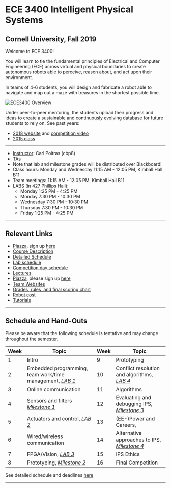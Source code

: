 # ECE 3400 Intelligent Physical Systems

## Cornell University, Fall 2019

Welcome to ECE 3400!

You will learn to tie the fundamental principles of Electrical and Computer Engineering (ECE) across virtual and physical boundaries to create autonomous robots able to perceive, reason about, and act upon their environment. 

In teams of 4-6 students,  you will design and fabricate a robot able to navigate and map out a maze with treasures in the shortest possible time.

![ECE3400 Overview](./images/Overview.png)

Under peer-to-peer mentoring, the students upload their progress and ideas to create a sustainable and continuously evolving database for future students to rely on. See past years: 

* [2018 website](https://cei-lab.github.io/ece3400-2018/) and [competition video](https://www.youtube.com/watch?v=H8rs1d3O4aI&t=33s) 
* [2015 class](https://www.youtube.com/watch?v=WN0maCOflVQ)


***

* [Instructor](./instructors.md): Carl Poitras (cbp8)
* [TAs](./instructors.md)
* Note that lab and milestone grades will be distributed over Blackboard!
* Class hours: Monday and Wednesday 11:15 AM - 12:05 PM, Kimball Hall B11.
* Team meetings: 11:15 AM - 12:05 PM, Kimball Hall B11.
* LABS (in 427 Phillips Hall):
  * Monday 1:25 PM - 4:25 PM
  * Monday 7:30 PM - 10:30 PM
  * Wednesday 7:30 PM - 10:30 PM
  * Thursday 7:30 PM - 10:30 PM
  * Friday 1:25 PM - 4:25 PM 

***

## Relevant Links

* [Piazza](https://piazza.com/cornell/fall2018/ece3400/home?), sign up [here](http://piazza.com/cornell/fall2018/ece3400)
* [Course Description](./courseDescription.md)
* [Detailed Schedule](schedule.md)
* [Lab schedule](https://calendar.google.com/calendar/embed?src=cornell.ece3400%40gmail.com&ctz=America%2FNew_York)
* [Competition day schedule](./CompetitionSchedule.pdf)
* [Lectures](./lectures/lectures.md)
* [Piazza](https://piazza.com/cornell/fall2018/ece3400/home), please sign up [here](https://piazza.com/cornell/fall2018/ece3400)
* [Team Websites](./teams.md)
* [Grades, rules, and final scoring chart](./Grading/Readme.md)
* [Robot cost](./Cost.md)
* [Tutorials](./tutorials/readme.md)

***

## Schedule and Hand-Outs

Please be aware that the following schedule is tentative and may change throughout the semester.

Week | Topic | Week | Topic
-----|-------|------|-------
1 | Intro | 9 | Prototyping   
2 | Embedded programming, team work/time management, [_LAB 1_](./lab1.md) | 10 | Conflict resolution and algorithms, [_LAB 4_](./lab4.md) 
3 | Online communication | 11 | Algorithms 
4 | Sensors and filters [_Milestone 1_](./Grading/Milestone_score.md) | 12 | Evaluating and debugging IPS, [_Milestone 3_](./Grading/Milestone_score.md)
5 | Actuators and control, [_LAB 2_](./lab2.md) | 13 | (EE-)Power and Careers, 
6 | Wired/wireless communication | 14 | Alternative approaches to IPS, [_Milestone 4_](./Grading/Milestone_score.md) 
7 | FPGA/Vision, [_LAB 3_](./lab3.md) | 15 | IPS Ethics 
8 | Prototyping, [_Milestone 2_](./Grading/Milestone_score.md) | 16 | Final Competition

See detailed schedule and deadlines [here](schedule.md)

***
